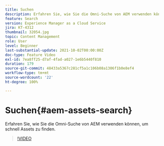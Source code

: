 ```yaml
---
title: Suchen
description: Erfahren Sie, wie Sie die Omni-Suche von AEM verwenden können, um schnell Assets zu finden.
feature: Search
version: Experience Manager as a Cloud Service
jira: KT-4312
thumbnail: 32054.jpg
topic: Content Management
role: User
level: Beginner
last-substantial-update: 2021-10-02T00:00:00Z
doc-type: Feature Video
exl-id: 7ea8ff25-d7af-4fad-a027-1e6b5440f810
duration: 179
source-git-commit: 48433a5367c281cf5a1c106b08a1306f1b0e8ef4
workflow-type: tm+mt
source-wordcount: '22'
ht-degree: 100%

---
```


# Suchen{#aem-assets-search}

Erfahren Sie, wie Sie die Omni-Suche von AEM verwenden können, um schnell Assets zu finden.

>[!VIDEO](https://video.tv.adobe.com/v/32054?quality=12&learn=on)
